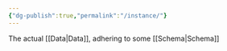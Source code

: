 ```yaml
---
{"dg-publish":true,"permalink":"/instance/"}
---
```


The actual [[Data\|Data]], adhering to some [[Schema\|Schema]]